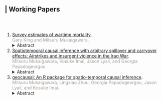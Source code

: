 <h1 id="working"></h1>

<h2 style="margin: 100px 0px 60px;">| Working Papers</h2>

<ol style="margin:0 0 5px;">
  <!-- sibs -->
  <li><a href = "https://garyking.org/sibs">Survey estimates of wartime mortality</a>.
  <br><font color="#a79d96">Gary King and Mitsuru Mukaigawara.</font></li>
  <details><summary>Abstract</summary><small>
  Many scholarly literatures require mortality rates from conflict zones, but accurate information is usually among the earliest casualties of war. While political scientists typically obtain mortality data from the news media or others, much progress has been made in demography, epidemiology, and public health conducting original surveys about the survival of siblings, friends, or others known to respondents. Unfortunately, the formal properties of estimators based on these surveys have not been established, the intuitions offered for them (and consequent data analysis strategies) are conflicting, and the statistical consequences of the political incentives of respondents in conflict zones remain unexamined. In this paper, we demonstrate the advantages of joining ongoing efforts in these other fields with insights from political science, including especially political methodology, international relations, and comparative politics. We offer the first formal proofs of the statistical properties of all existing estimators, along with simulation and empirical illustrations, to craft simple intuitions to guide best practices. We also build practical data analytic approaches, based on modern robust statistical methods, for when some respondents are suspected of intentionally biasing answers for political, military, or other strategic purposes. We offer practical advice for producing more complete and accurate mortality inferences for scholarship in our discipline and beyond.
  </small></details>
  <!-- geocausal -->
  <li><a href = "https://arxiv.org/abs/2504.03464">Spatiotemporal causal inference with arbitrary spillover and carryover effects: Airstrikes and insurgent violence in the Iraq War</a>.
  <br><font color="#a79d96">Mitsuru Mukaigawara, Kosuke Imai, Jason Lyall, and Georgia Papadogeorgou.</font></li>
  <details><summary>Abstract</summary><small>
  Social scientists now routinely draw on high-frequency, high-granularity "microlevel" data to estimate the causal effects of subnational interventions. To date, most researchers aggregate these data into panels, often tied to large-scale administrative units. This approach has two limitations. First, data (over)aggregation obscures valuable spatial and temporal information, heightening the risk of mistaken inferences. Second, existing panel approaches either ignore spatial spillover and temporal carryover effects completely or impose overly restrictive assumptions. We introduce a general methodological framework and an accompanying open-source R package, geocausal, that enable spatiotemporal causal inference with arbitrary spillover and carryover effects. Using this framework, we demonstrate how to define and estimate causal quantities of interest, explore heterogeneous treatment effects, conduct causal mediation analysis, and perform data visualization. We apply our methodology to the Iraq War (2003–11), where we reexamine long-standing questions about the effects of airstrikes on insurgent violence.
  </small></details>
  <!-- software -->
  <li><a href = "https://doi.org/10.31219/osf.io/5kc6f">geocausal: An R package for spatio-temporal causal inference</a>.
  <br><font color="#a79d96">Mitsuru Mukaigawara, Lingxiao Zhou, Georgia Papadogeorgou, Jason Lyall, and Kosuke Imai.</font></li>
  <details><summary>Abstract</summary><small>
  Scholars from diverse fields now use highly disaggregated ("microlevel") data with fine-grained spatial (e.g., locations of villages and individuals) and temporal (days, hours, or even seconds) dimensions to test their theories. Despite the proliferation of these data, however, statistical methods for causal inference with spatio-temporal data remain underdeveloped. We introduce an R package, geocausal, that enables researchers to implement causal inference methods for highly disaggregated spatio-temporal data. The geocausal package helps users implement two necessary steps for spatio-temporal causal inference: (1) preparing the data and (2) estimating causal effects. The geocausal package allows users to effectively use fine-grained spatio-temporal data, test counterfactual scenarios that have spatial and temporal dimensions, and visualize each step efficiently. We illustrate the capabilities of the geocausal package by analyzing the US airstrikes and insurgent attacks in Iraq over various spatial and temporal windows. 
  </small></details>
</ol>

<!--

<h2 id="publications" style="margin: 2px 0px -15px;">Publications</h2>

<div class="publications">
<ol class="bibliography">

{% for link in site.data.publications.main %}

<li>
<div class="pub-row">
  <div class="col-sm-3 abbr" style="position: relative;padding-right: 15px;padding-left: 15px;">
    {% if link.image %} 
    <img src="{{ link.image }}" class="teaser img-fluid z-depth-1" style="width=100;height=40%">
    {% endif %}
  </div>
  <div class="col-sm-9" style="position: relative;padding-right: 15px;padding-left: 20px;">
      <div class="title"><a href="{{ link.pdf }}">{{ link.title }}</a></div>
      <div class="author">{{ link.authors }}</div>
      <div class="periodical"><em>{{ link.conference }}</em>
      </div>
    <div class="links">
      {% if link.pdf %} 
      <a href="{{ link.pdf }}" class="btn btn-sm z-depth-0" role="button" target="_blank" style="font-size:12px;">PDF</a>
      {% endif %}
      {% if link.code %} 
      <a href="{{ link.code }}" class="btn btn-sm z-depth-0" role="button" target="_blank" style="font-size:12px;">Code</a>
      {% endif %}
      {% if link.page %} 
      <a href="{{ link.page }}" class="btn btn-sm z-depth-0" role="button" target="_blank" style="font-size:12px;">Project Page</a>
      {% endif %}
      {% if link.bibtex %} 
      <a href="{{ link.bibtex }}" class="btn btn-sm z-depth-0" role="button" target="_blank" style="font-size:12px;">BibTex</a>
      {% endif %}
      {% if link.notes %} 
      <strong> <i style="color:#e74d3c">{{ link.notes }}</i></strong>
      {% endif %}
      {% if link.others %} 
      {{ link.others }}
      {% endif %}
    </div>
  </div>
</div>
</li>

<br>

{% endfor %}

</ol>
</div>

-->
